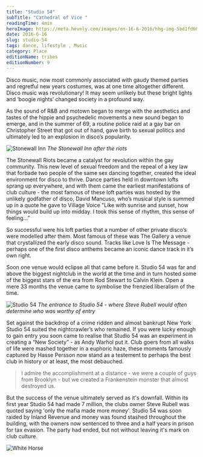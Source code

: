 ```yaml
---
title: "Studio 54"
subTitle: "Cathedral of Vice "
readingTime: 4min
heroImage: https://meta.hevnly.com/images/on-16-6-2016/hhg-img-5bd1fd60-46a0-4fff-8f73-5cf2b80421df.png
date: 2016-6-16
slug: studio-54
tags: dance, lifestyle , Music
category: Place
editionName: tribes
editionNumber: 9
---
```


Disco music, now most commonly associated with gaudy themed parties and regretful new years costumes, was at one time altogether different. Disco music was revolutionary! It may seem unlikely but these bright lights and ‘boogie nights’  changed society in a profound way.

As the sound of R&B and motown began to merge with the aesthetics and tastes of the hippie and psychedelic movements a new sound began to emerge, and in the summer of 69, a routine police raid at a gay bar on Christopher Street that got out of hand, gave birth to sexual politics and ultimately led to an explosion in disco’s popularity.

![Stonewall Inn](https://meta.hevnly.com/images/on-16-6-2016/hhg-img-8da947cf-463c-463f-a671-ce55596cd68c.png)
*The Stonewall Inn after the riots*

The Stonewall Riots became a catalyst for revolution within the gay community. This new level of sexual freedom and the repeal of a key law that forbade two people of the same sex dancing together, created the ideal environment for disco to thrive. Dance parties held in downtown lofts sprang up everywhere, and with them came the earliest manifestations of club culture - the most famous of these loft parties was hosted by the unlikely godfather of disco, David Mancuso, who’s musical style is summed up in a quote he gave to Village Voice "Like with sunrise and sunset, how things would build up into midday. I took this sense of rhythm, this sense of feeling…”

So successful were his loft parties that a number of other private disco’s were modelled after them. Most famous of these was The Gallery a venue that crystallized the early disco sound. Tracks like Love Is The Message - perhaps one of the first disco anthems became an iconic dance track in it’s own right.

Soon one venue would eclipse all that came before it. Studio 54 was far and above the biggest nightclub in the world at the time and in turn hosted some of the biggest stars of the era from Rod Stewart to Calvin Klein. Open a mere 33 months the venue came to symbolise the frenzied liberalism of the time.


![Studio 54](https://meta.hevnly.com/images/on-16-6-2016/hhg-img-f4243143-dc6c-49cb-ae68-2c05ecdf4e33.png)
*The entrance to Studio 54 - where Steve Rubell would often determine who was worthy of entry*

Set against the backdrop of a crime ridden and almost bankrupt New York Studio 54 suited the nightcrawler’s who remained. If you were lucky enough to gain entry you soon came to realise that Studio 54 was an experiment in creating a “New Society” - as Andy Warhol put it. Club goers from all walks of life were mashed together in a euphoric haze, these moments famously captured by Hasse Persson now stand as a testement to perhaps the best club in history or at least, the most debauched.

>I admire the accomplishment at a distance - we were a couple of guys from Brooklyn - but we created a Frankenstein monster that almost destroyed us.

But the success of the venue ultimately served as it's downfall. Within its first year Studio 54 had made 7 million, the clubs owner Steve Rubell was quoted saying 'only the mafia made more money'. Studio 54 was soon raided by Inland Revenue and money was found stashed throughout the building, with the owners now sentenced to three and a half years in prison for tax evasion. The party had ended, but not without leaving it's mark on club culture.

![White Horse](https://meta.hevnly.com/images/on-16-6-2016/hhg-img-9b5f164a-a31c-442b-8cee-14274d83cdcb.png)
